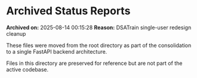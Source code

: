 # Archived Status Reports

**Archived on:** 2025-08-14 00:15:28
**Reason:** DSATrain single-user redesign cleanup

These files were moved from the root directory as part of the consolidation to a single FastAPI backend architecture.

Files in this directory are preserved for reference but are not part of the active codebase.
